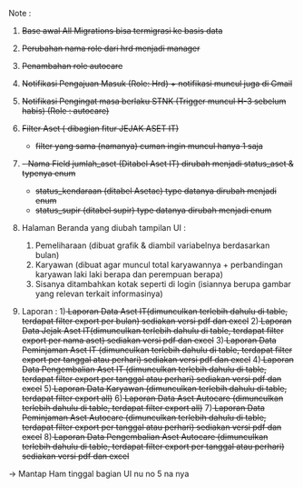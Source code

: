 Note :

1. <strike>Base awal All Migrations bisa termigrasi ke basis data</strike>
2. <strike>Perubahan nama role dari hrd menjadi manager</strike>
3. <strike>Penambahan role autocare</strike>
2. <strike>Notifikasi Pengajuan Masuk (Role: Hrd) + notifikasi muncul juga di Gmail</strike>
3. <strike>Notifikasi Pengingat masa berlaku STNK (Trigger muncul H-3 sebelum habis) (Role : autocare)</strike>
4. <strike>Filter Aset ( dibagian fitur JEJAK ASET IT)
   - filter yang sama (namanya) cuman ingin muncul hanya 1 saja</strike>
5. <strike>  - Nama Field jumlah_aset (Ditabel Aset IT) dirubah menjadi status_aset & typenya enum
   - status_kendaraan (ditabel Asetac) type datanya dirubah menjadi enum
   - status_supir (ditabel supir) type datanya dirubah menjadi enum </strike>

5. Halaman Beranda yang diubah tampilan UI :
   1. Pemeliharaan (dibuat grafik & diambil variabelnya berdasarkan bulan)
   2. Karyawan (dibuat agar muncul total karyawannya + perbandingan karyawan laki laki berapa
      dan perempuan berapa)
   3. Sisanya ditambahkan kotak seperti di login (isiannya berupa gambar yang relevan terkait informasinya)

6. Laporan :
   1)<strike> Laporan Data Aset IT(dimunculkan terlebih dahulu di table, terdapat filter export per bulan) sediakan versi pdf dan excel</strike>
   2)<strike> Laporan Data Jejak Aset IT(dimunculkan terlebih dahulu di table, terdapat filter export per nama aset) sediakan versi pdf dan excel</strike>
   3)<strike> Laporan Data Peminjaman Aset IT (dimunculkan terlebih dahulu di table, terdapat filter export per tanggal atau perhari) sediakan versi pdf dan excel</strike>
   4)<strike> Laporan Data Pengembalian Aset IT (dimunculkan terlebih dahulu di table, terdapat filter export per tanggal atau perhari) sediakan versi pdf dan excel</strike>
   5)<strike> Laporan Data Karyawan (dimunculkan terlebih dahulu di table, terdapat filter export all)</strike>
   6)<strike> Laporan Data Aset Autocare (dimunculkan terlebih dahulu di table, terdapat filter export all)</strike>
   7)<strike> Laporan Data Peminjaman Aset Autocare (dimunculkan terlebih dahulu di table, terdapat filter export per tanggal atau perhari) sediakan versi pdf dan excel</strike>
   8)<strike> Laporan Data Pengembalian Aset Autocare (dimunculkan terlebih dahulu di table, terdapat filter export per tanggal atau perhari) sediakan versi pdf dan excel</strike>
   
-> Mantap Ham tinggal bagian UI nu no 5 na nya
